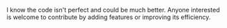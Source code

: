 I know the code isn't perfect and could be much better. Anyone interested is welcome to contribute by adding features or improving its efficiency.
